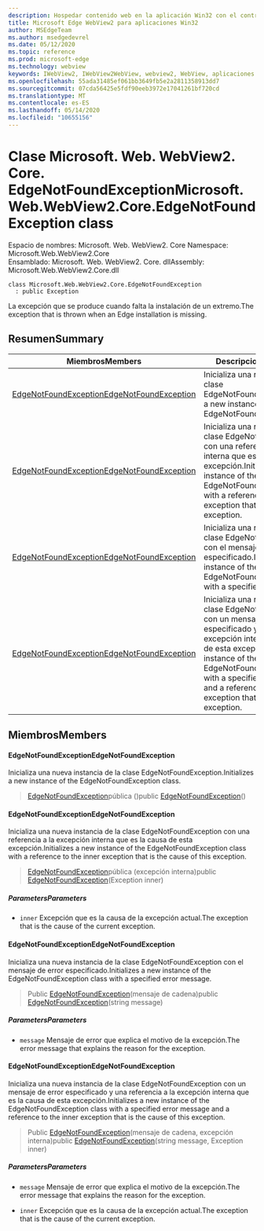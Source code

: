 ```yaml
---
description: Hospedar contenido web en la aplicación Win32 con el control Microsoft Edge WebView2
title: Microsoft Edge WebView2 para aplicaciones Win32
author: MSEdgeTeam
ms.author: msedgedevrel
ms.date: 05/12/2020
ms.topic: reference
ms.prod: microsoft-edge
ms.technology: webview
keywords: IWebView2, IWebView2WebView, webview2, WebView, aplicaciones Win32, Win32, Edge, ICoreWebView2, ICoreWebView2Controller, control de explorador, HTML Edge
ms.openlocfilehash: 55ada31485ef061bb3649fb5e2a2811358913dd7
ms.sourcegitcommit: 07cda56425e5fdf90eeb3972e17041261bf720cd
ms.translationtype: MT
ms.contentlocale: es-ES
ms.lasthandoff: 05/14/2020
ms.locfileid: "10655156"
---
```

# <span data-ttu-id="18dd0-104">Clase Microsoft. Web. WebView2. Core. EdgeNotFoundException</span><span class="sxs-lookup"><span data-stu-id="18dd0-104">Microsoft.Web.WebView2.Core.EdgeNotFoundException class</span></span> 

<span data-ttu-id="18dd0-105">Espacio de nombres: Microsoft. Web. WebView2. Core </span><span class="sxs-lookup"><span data-stu-id="18dd0-105">Namespace: Microsoft.Web.WebView2.Core</span></span>\
<span data-ttu-id="18dd0-106">Ensamblado: Microsoft. Web. WebView2. Core. dll</span><span class="sxs-lookup"><span data-stu-id="18dd0-106">Assembly: Microsoft.Web.WebView2.Core.dll</span></span>

```
class Microsoft.Web.WebView2.Core.EdgeNotFoundException
  : public Exception
```

<span data-ttu-id="18dd0-107">La excepción que se produce cuando falta la instalación de un extremo.</span><span class="sxs-lookup"><span data-stu-id="18dd0-107">The exception that is thrown when an Edge installation is missing.</span></span>

## <span data-ttu-id="18dd0-108">Resumen</span><span class="sxs-lookup"><span data-stu-id="18dd0-108">Summary</span></span>

 <span data-ttu-id="18dd0-109">Miembros</span><span class="sxs-lookup"><span data-stu-id="18dd0-109">Members</span></span>                        | <span data-ttu-id="18dd0-110">Descripciones</span><span class="sxs-lookup"><span data-stu-id="18dd0-110">Descriptions</span></span>
--------------------------------|---------------------------------------------
[<span data-ttu-id="18dd0-111">EdgeNotFoundException</span><span class="sxs-lookup"><span data-stu-id="18dd0-111">EdgeNotFoundException</span></span>](#edgenotfoundexception) | <span data-ttu-id="18dd0-112">Inicializa una nueva instancia de la clase EdgeNotFoundException.</span><span class="sxs-lookup"><span data-stu-id="18dd0-112">Initializes a new instance of the EdgeNotFoundException class.</span></span>
[<span data-ttu-id="18dd0-113">EdgeNotFoundException</span><span class="sxs-lookup"><span data-stu-id="18dd0-113">EdgeNotFoundException</span></span>](#edgenotfoundexception) | <span data-ttu-id="18dd0-114">Inicializa una nueva instancia de la clase EdgeNotFoundException con una referencia a la excepción interna que es la causa de esta excepción.</span><span class="sxs-lookup"><span data-stu-id="18dd0-114">Initializes a new instance of the EdgeNotFoundException class with a reference to the inner exception that is the cause of this exception.</span></span>
[<span data-ttu-id="18dd0-115">EdgeNotFoundException</span><span class="sxs-lookup"><span data-stu-id="18dd0-115">EdgeNotFoundException</span></span>](#edgenotfoundexception) | <span data-ttu-id="18dd0-116">Inicializa una nueva instancia de la clase EdgeNotFoundException con el mensaje de error especificado.</span><span class="sxs-lookup"><span data-stu-id="18dd0-116">Initializes a new instance of the EdgeNotFoundException class with a specified error message.</span></span>
[<span data-ttu-id="18dd0-117">EdgeNotFoundException</span><span class="sxs-lookup"><span data-stu-id="18dd0-117">EdgeNotFoundException</span></span>](#edgenotfoundexception) | <span data-ttu-id="18dd0-118">Inicializa una nueva instancia de la clase EdgeNotFoundException con un mensaje de error especificado y una referencia a la excepción interna que es la causa de esta excepción.</span><span class="sxs-lookup"><span data-stu-id="18dd0-118">Initializes a new instance of the EdgeNotFoundException class with a specified error message and a reference to the inner exception that is the cause of this exception.</span></span>

## <span data-ttu-id="18dd0-119">Miembros</span><span class="sxs-lookup"><span data-stu-id="18dd0-119">Members</span></span>

#### <span data-ttu-id="18dd0-120">EdgeNotFoundException</span><span class="sxs-lookup"><span data-stu-id="18dd0-120">EdgeNotFoundException</span></span> 

<span data-ttu-id="18dd0-121">Inicializa una nueva instancia de la clase EdgeNotFoundException.</span><span class="sxs-lookup"><span data-stu-id="18dd0-121">Initializes a new instance of the EdgeNotFoundException class.</span></span>

> <span data-ttu-id="18dd0-122">[EdgeNotFoundException](#edgenotfoundexception)pública ()</span><span class="sxs-lookup"><span data-stu-id="18dd0-122">public [EdgeNotFoundException](#edgenotfoundexception)()</span></span>

#### <span data-ttu-id="18dd0-123">EdgeNotFoundException</span><span class="sxs-lookup"><span data-stu-id="18dd0-123">EdgeNotFoundException</span></span> 

<span data-ttu-id="18dd0-124">Inicializa una nueva instancia de la clase EdgeNotFoundException con una referencia a la excepción interna que es la causa de esta excepción.</span><span class="sxs-lookup"><span data-stu-id="18dd0-124">Initializes a new instance of the EdgeNotFoundException class with a reference to the inner exception that is the cause of this exception.</span></span>

> <span data-ttu-id="18dd0-125">[EdgeNotFoundException](#edgenotfoundexception)pública (excepción interna)</span><span class="sxs-lookup"><span data-stu-id="18dd0-125">public [EdgeNotFoundException](#edgenotfoundexception)(Exception inner)</span></span>

##### <span data-ttu-id="18dd0-126">Parameters</span><span class="sxs-lookup"><span data-stu-id="18dd0-126">Parameters</span></span>
* `inner` <span data-ttu-id="18dd0-127">Excepción que es la causa de la excepción actual.</span><span class="sxs-lookup"><span data-stu-id="18dd0-127">The exception that is the cause of the current exception.</span></span>

#### <span data-ttu-id="18dd0-128">EdgeNotFoundException</span><span class="sxs-lookup"><span data-stu-id="18dd0-128">EdgeNotFoundException</span></span> 

<span data-ttu-id="18dd0-129">Inicializa una nueva instancia de la clase EdgeNotFoundException con el mensaje de error especificado.</span><span class="sxs-lookup"><span data-stu-id="18dd0-129">Initializes a new instance of the EdgeNotFoundException class with a specified error message.</span></span>

> <span data-ttu-id="18dd0-130">Public [EdgeNotFoundException](#edgenotfoundexception)(mensaje de cadena)</span><span class="sxs-lookup"><span data-stu-id="18dd0-130">public [EdgeNotFoundException](#edgenotfoundexception)(string message)</span></span>

##### <span data-ttu-id="18dd0-131">Parameters</span><span class="sxs-lookup"><span data-stu-id="18dd0-131">Parameters</span></span>
* `message` <span data-ttu-id="18dd0-132">Mensaje de error que explica el motivo de la excepción.</span><span class="sxs-lookup"><span data-stu-id="18dd0-132">The error message that explains the reason for the exception.</span></span>

#### <span data-ttu-id="18dd0-133">EdgeNotFoundException</span><span class="sxs-lookup"><span data-stu-id="18dd0-133">EdgeNotFoundException</span></span> 

<span data-ttu-id="18dd0-134">Inicializa una nueva instancia de la clase EdgeNotFoundException con un mensaje de error especificado y una referencia a la excepción interna que es la causa de esta excepción.</span><span class="sxs-lookup"><span data-stu-id="18dd0-134">Initializes a new instance of the EdgeNotFoundException class with a specified error message and a reference to the inner exception that is the cause of this exception.</span></span>

> <span data-ttu-id="18dd0-135">Public [EdgeNotFoundException](#edgenotfoundexception)(mensaje de cadena, excepción interna)</span><span class="sxs-lookup"><span data-stu-id="18dd0-135">public [EdgeNotFoundException](#edgenotfoundexception)(string message, Exception inner)</span></span>

##### <span data-ttu-id="18dd0-136">Parameters</span><span class="sxs-lookup"><span data-stu-id="18dd0-136">Parameters</span></span>
* `message` <span data-ttu-id="18dd0-137">Mensaje de error que explica el motivo de la excepción.</span><span class="sxs-lookup"><span data-stu-id="18dd0-137">The error message that explains the reason for the exception.</span></span> 

* `inner` <span data-ttu-id="18dd0-138">Excepción que es la causa de la excepción actual.</span><span class="sxs-lookup"><span data-stu-id="18dd0-138">The exception that is the cause of the current exception.</span></span>

